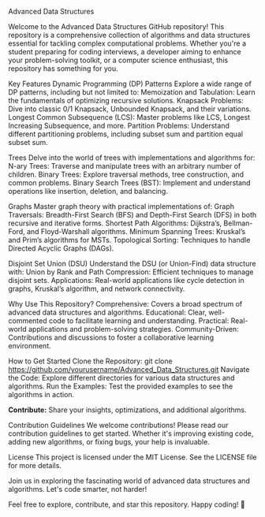 Advanced Data Structures

Welcome to the Advanced Data Structures GitHub repository! This repository is a comprehensive collection of algorithms and data structures essential for tackling complex computational problems. Whether you're a student preparing for coding interviews, a developer aiming to enhance your problem-solving toolkit, or a computer science enthusiast, this repository has something for you.

Key Features
Dynamic Programming (DP) Patterns
Explore a wide range of DP patterns, including but not limited to:
Memoization and Tabulation: Learn the fundamentals of optimizing recursive solutions.
Knapsack Problems: Dive into classic 0/1 Knapsack, Unbounded Knapsack, and their variations.
Longest Common Subsequence (LCS): Master problems like LCS, Longest Increasing Subsequence, and more.
Partition Problems: Understand different partitioning problems, including subset sum and partition equal subset sum.

Trees
Delve into the world of trees with implementations and algorithms for:
N-ary Trees: Traverse and manipulate trees with an arbitrary number of children.
Binary Trees: Explore traversal methods, tree construction, and common problems.
Binary Search Trees (BST): Implement and understand operations like insertion, deletion, and balancing.

Graphs
Master graph theory with practical implementations of:
Graph Traversals: Breadth-First Search (BFS) and Depth-First Search (DFS) in both recursive and iterative forms.
Shortest Path Algorithms: Dijkstra’s, Bellman-Ford, and Floyd-Warshall algorithms.
Minimum Spanning Trees: Kruskal’s and Prim’s algorithms for MSTs.
Topological Sorting: Techniques to handle Directed Acyclic Graphs (DAGs).

Disjoint Set Union (DSU)
Understand the DSU (or Union-Find) data structure with:
Union by Rank and Path Compression: Efficient techniques to manage disjoint sets.
Applications: Real-world applications like cycle detection in graphs, Kruskal’s algorithm, and network connectivity.

Why Use This Repository?
Comprehensive: Covers a broad spectrum of advanced data structures and algorithms.
Educational: Clear, well-commented code to facilitate learning and understanding.
Practical: Real-world applications and problem-solving strategies.
Community-Driven: Contributions and discussions to foster a collaborative learning environment.

How to Get Started
Clone the Repository:
git clone https://github.com/yourusername/Advanced_Data_Structures.git
Navigate the Code: Explore different directories for various data structures and algorithms.
Run the Examples: Test the provided examples to see the algorithms in action.

**Contribute:** Share your insights, optimizations, and additional algorithms.

Contribution Guidelines
We welcome contributions! Please read our contribution guidelines to get started. Whether it's improving existing code, adding new algorithms, or fixing bugs, your help is invaluable.

License
This project is licensed under the MIT License. See the LICENSE file for more details.

Join us in exploring the fascinating world of advanced data structures and algorithms. Let's code smarter, not harder!

Feel free to explore, contribute, and star this repository. Happy coding! 🌟
